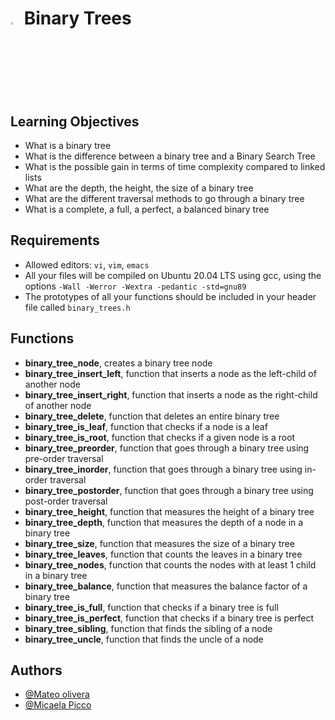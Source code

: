 # <a> <img src="https://upload.wikimedia.org/wikipedia/commons/thumb/1/18/C_Programming_Language.svg/1200px-C_Programming_Language.svg.png" width=3% heigth=3% ></img></a>  Binary Trees


## Learning Objectives
- What is a binary tree
- What is the difference between a binary tree and a Binary Search Tree
- What is the possible gain in terms of time complexity compared to linked lists
- What are the depth, the height, the size of a binary tree
- What are the different traversal methods to go through a binary tree
- What is a complete, a full, a perfect, a balanced binary tree
## Requirements
- Allowed editors: `vi`, `vim`, `emacs`
- All your files will be compiled on Ubuntu 20.04 LTS using gcc, using the options `-Wall -Werror -Wextra -pedantic -std=gnu89`
- The prototypes of all your functions should be included in your header file called `binary_trees.h`
## Functions
- **binary_tree_node**, creates a binary tree node
- **binary_tree_insert_left**, function that inserts a node as the left-child of another node
- **binary_tree_insert_right**, function that inserts a node as the right-child of another node
- **binary_tree_delete**, function that deletes an entire binary tree
- **binary_tree_is_leaf**, function that checks if a node is a leaf
- **binary_tree_is_root**, function that checks if a given node is a root
- **binary_tree_preorder**,  function that goes through a binary tree using pre-order traversal
- **binary_tree_inorder**,  function that goes through a binary tree using in-order traversal
- **binary_tree_postorder**, function that goes through a binary tree using post-order traversal
- **binary_tree_height**,  function that measures the height of a binary tree
- **binary_tree_depth**, function that measures the depth of a node in a binary tree
- **binary_tree_size**, function that measures the size of a binary tree
- **binary_tree_leaves**, function that counts the leaves in a binary tree
- **binary_tree_nodes**,  function that counts the nodes with at least 1 child in a binary tree
- **binary_tree_balance**, function that measures the balance factor of a binary tree
- **binary_tree_is_full**, function that checks if a binary tree is full
- **binary_tree_is_perfect**, function that checks if a binary tree is perfect
- **binary_tree_sibling**, function that finds the sibling of a node
- **binary_tree_uncle**, function that finds the uncle of a node

## Authors

- [@Mateo olivera](https://github.com/MateoOlv)
- [@Micaela Picco](https://github.com/micaelapicco)


